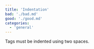 ```yaml
---
title: 'Indentation'
bad: './bad.md'
good: './good.md'
categories:
  - 'general'
---
```


Tags must be indented using two spaces.
